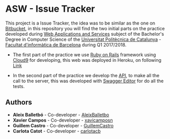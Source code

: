 # ASW - Issue Tracker

This project is a Issue Tracker, the idea was to be similar as the one on [Bitbucket](https://bitbucket.org/), in this repository you will find the two initial parts on the practice developed during [Web Applications and Services](https://www.fib.upc.edu/ca/estudis/graus/grau-en-enginyeria-informatica/pla-destudis/assignatures/ASW) subject of the Bachelor's Degree in Computer Science of the [Universitat Politècnica de Catalunya](https://www.upc.edu/ca) - [Facultat d'informàtica de Barcelona](https://www.fib.upc.edu/) during Q1 2017/2018.

* The first part of the practice we use [Ruby on Rails](http://rubyonrails.org/) framework using [Cloud9](https://c9.io/login) for developing, this web was deployed in Heroku, on following [Link](https://arcane-falls-72768.herokuapp.com)

* In the second part of the practice we develop the [API](https://github.com/carlotacb/IssueTracker_ASW/tree/master/api), to make all the call to the server, this was developed with [Swagger Editor](http://editor.swagger.io/) for do all the tests.

## Authors

* **Aleix Balletbó** - Co-developer - [AleixBalletbo](https://github.com/AleixBalletbo)
* **Xavier Campos** - Co-developer - [xavicamposn](https://github.com/xavicamposn)
* **Guillem Castro** - Co-developer - [GuillemCastro](https://github.com/GuillemCastro)
* **Carlota Catot** - Co-developer - [carlotacb](https://github.com/carlotacb)
